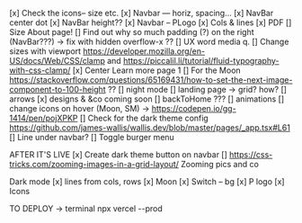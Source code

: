 [x] Check the icons– size etc.
[x] Navbar — horiz, spacing...
[x] NavBar center dot
[x] NavBar height??
[x] Navbar – PLogo
[x] Cols & lines
[x] PDF
[] Size About page!
[] Find out why so much padding (?) on the right (NavBar???) -> fix with hidden overflow-x ??
[] UX word media q.
[] Change sizes with viewport https://developer.mozilla.org/en-US/docs/Web/CSS/clamp and https://piccalil.li/tutorial/fluid-typography-with-css-clamp/
[x] Center Learn more page 1
[] For  the  Moon https://stackoverflow.com/questions/65169431/how-to-set-the-next-image-component-to-100-height ??
[] night mode
[] landing page -> grid? how?
[] arrows
[x] designs & &co coming soon
[] backToHome ??? 
[] animations
[] change icons on hover (Moon, SM) -> https://codepen.io/gg-1414/pen/pojXPKP
[] Check for the dark theme config https://github.com/james-wallis/wallis.dev/blob/master/pages/_app.tsx#L61
[] Line under navbar?
[] Toggle burger menu

AFTER IT'S LIVE
[x] Create dark theme button on navbar
[] https://css-tricks.com/zooming-images-in-a-grid-layout/ Zooming pics and co

Dark mode 
    [x] lines from cols, rows
    [x] Moon
    [x] Switch – bg
    [x] P logo
    [x]  Icons

TO DEPLOY -> terminal
    npx vercel --prod